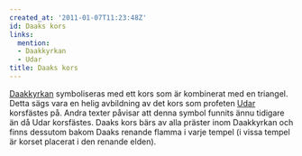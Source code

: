 ```yaml
---
created_at: '2011-01-07T11:23:48Z'
id: Daaks kors
links:
  mention:
  - Daakkyrkan
  - Udar
title: Daaks kors
---
```


[Daakkyrkan] symboliseras med ett kors som är kombinerat med en triangel. Detta sägs vara en helig
avbildning av det kors som profeten [Udar] korsfästes på. Andra texter påvisar att denna symbol
funnits ännu tidigare än då Udar korsfästes. Daaks kors bärs av alla präster inom Daakkyrkan och
finns dessutom bakom Daaks renande flamma i varje tempel (i vissa tempel är korset placerat i den
renande elden).

  [Daakkyrkan]: Daakkyrkan
  [Udar]: Udar
